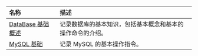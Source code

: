 | 名称 | 描述 |
| :-- | :-- |
| [DataBase 基础概述](../2019/02/computer/DataBaseIntroduction.md) | 记录数据库的基本知识，包括基本概念和基本的操作命令的介绍。 |
| [MySQL 基础](../2019/06/database/Basis.md) | 记录 MySQL 的基本操作指令。 |